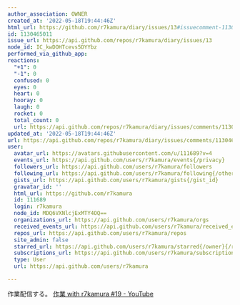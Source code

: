 ```yaml
---
author_association: OWNER
created_at: '2022-05-18T19:44:46Z'
html_url: https://github.com/r7kamura/diary/issues/13#issuecomment-1130465011
id: 1130465011
issue_url: https://api.github.com/repos/r7kamura/diary/issues/13
node_id: IC_kwDOHTcevs5DYYbz
performed_via_github_app: 
reactions:
  "+1": 0
  "-1": 0
  confused: 0
  eyes: 0
  heart: 0
  hooray: 0
  laugh: 0
  rocket: 0
  total_count: 0
  url: https://api.github.com/repos/r7kamura/diary/issues/comments/1130465011/reactions
updated_at: '2022-05-18T19:44:46Z'
url: https://api.github.com/repos/r7kamura/diary/issues/comments/1130465011
user:
  avatar_url: https://avatars.githubusercontent.com/u/111689?v=4
  events_url: https://api.github.com/users/r7kamura/events{/privacy}
  followers_url: https://api.github.com/users/r7kamura/followers
  following_url: https://api.github.com/users/r7kamura/following{/other_user}
  gists_url: https://api.github.com/users/r7kamura/gists{/gist_id}
  gravatar_id: ''
  html_url: https://github.com/r7kamura
  id: 111689
  login: r7kamura
  node_id: MDQ6VXNlcjExMTY4OQ==
  organizations_url: https://api.github.com/users/r7kamura/orgs
  received_events_url: https://api.github.com/users/r7kamura/received_events
  repos_url: https://api.github.com/users/r7kamura/repos
  site_admin: false
  starred_url: https://api.github.com/users/r7kamura/starred{/owner}{/repo}
  subscriptions_url: https://api.github.com/users/r7kamura/subscriptions
  type: User
  url: https://api.github.com/users/r7kamura

---
```

作業配信する。
[作業 with r7kamura #19 - YouTube](https://www.youtube.com/watch?v=Svr4JEjy5MQ&ab_channel=r7kamura)